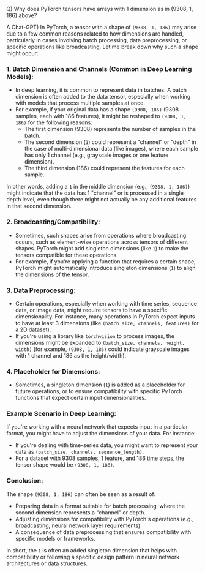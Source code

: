 Q) Why does PyTorch tensors have arrays with 1 dimension as in (9308, 1, 186) above?

A Chat-GPT) In PyTorch, a tensor with a shape of `(9308, 1, 186)` may arise due to a few common reasons related to how dimensions are handled, particularly in cases involving batch processing, data preprocessing, or specific operations like broadcasting. Let me break down why such a shape might occur:

### 1. **Batch Dimension and Channels (Common in Deep Learning Models)**:
   - In deep learning, it is common to represent data in batches. A batch dimension is often added to the data tensor, especially when working with models that process multiple samples at once.
   - For example, if your original data has a shape `(9308, 186)` (9308 samples, each with 186 features), it might be reshaped to `(9308, 1, 186)` for the following reasons:
     - The first dimension (9308) represents the number of samples in the batch.
     - The second dimension (`1`) could represent a "channel" or "depth" in the case of multi-dimensional data (like images), where each sample has only 1 channel (e.g., grayscale images or one feature dimension).
     - The third dimension (186) could represent the features for each sample.

   In other words, adding a `1` in the middle dimension (e.g., `(9308, 1, 186)`) might indicate that the data has 1 "channel" or is processed in a single depth level, even though there might not actually be any additional features in that second dimension.

### 2. **Broadcasting/Compatibility**:
   - Sometimes, such shapes arise from operations where broadcasting occurs, such as element-wise operations across tensors of different shapes. PyTorch might add singleton dimensions (like `1`) to make the tensors compatible for these operations.
   - For example, if you're applying a function that requires a certain shape, PyTorch might automatically introduce singleton dimensions (`1`) to align the dimensions of the tensor.

### 3. **Data Preprocessing**:
   - Certain operations, especially when working with time series, sequence data, or image data, might require tensors to have a specific dimensionality. For instance, many operations in PyTorch expect inputs to have at least 3 dimensions (like `(batch_size, channels, features)` for a 2D dataset).
   - If you're using a library like `torchvision` to process images, the dimensions might be expanded to `(batch_size, channels, height, width)` (for example, `(9308, 1, 186)` could indicate grayscale images with 1 channel and 186 as the height/width).

### 4. **Placeholder for Dimensions**:
   - Sometimes, a singleton dimension (`1`) is added as a placeholder for future operations, or to ensure compatibility with specific PyTorch functions that expect certain input dimensionalities.

### Example Scenario in Deep Learning:
If you're working with a neural network that expects input in a particular format, you might have to adjust the dimensions of your data. For instance:
- If you're dealing with time-series data, you might want to represent your data as `(batch_size, channels, sequence_length)`.
- For a dataset with 9308 samples, 1 feature, and 186 time steps, the tensor shape would be `(9308, 1, 186)`.

### Conclusion:
The shape `(9308, 1, 186)` can often be seen as a result of:
- Preparing data in a format suitable for batch processing, where the second dimension represents a "channel" or depth.
- Adjusting dimensions for compatibility with PyTorch's operations (e.g., broadcasting, neural network layer requirements).
- A consequence of data preprocessing that ensures compatibility with specific models or frameworks.

In short, the `1` is often an added singleton dimension that helps with compatibility or following a specific design pattern in neural network architectures or data structures.


